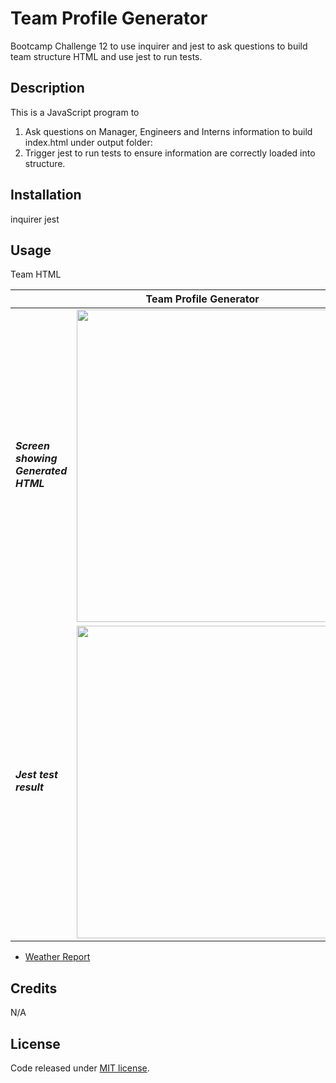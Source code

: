 # Team Profile Generator
Bootcamp Challenge 12 to use inquirer and jest to ask questions to build team structure HTML and use jest to run tests.

## Description

This is a JavaScript program to 
1) Ask questions on Manager, Engineers and Interns information to build index.html under output folder:
2) Trigger jest to run tests to ensure information are correctly loaded into structure. 

## Installation

inquirer
jest

## Usage

<table>
  <thead>
    <tr>
      <th colspan="2">Team Profile Generator</th>
    </tr>  
  </thead>
    <tr>
      <td><h5>Screen showing Generated HTML</h5></td>
      <a href:"https://amurorai203.github.io/TeamProfileGenerator/output/team.html">Team HTML</a>
      <td><img src="https://amurorai203.github.io/TeamProfileGenerator/img/team.jpg" width="500"></td>
    </tr>
    <tr>
      <td><h5>Jest test result</h5></td>
      <td><img src="https://amurorai203.github.io/TeamProfileGenerator/img/test-result.jpg" width="500"></td>
    </tr> 
  </tbody>
</table>

- [Weather Report](https://amurorai203.github.io/TeamProfileGenerator/)


## Credits

N/A

## License

Code released under [MIT license](https://opensource.org/licenses/MIT).
